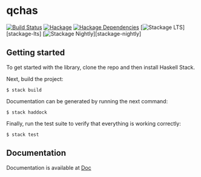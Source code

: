 # qchas

[![Build Status][travis-badge]][travis]
[![Hackage][hackage-badge]][hackage]
[![Hackage Dependencies][hackage-deps-badge]][hackage-deps]
[![Stackage LTS][stackage-lts-badge]][stackage-lts]
[![Stackage Nightly][stackage-nightly-badge]][stackage-nightly]

## Getting started

To get started with the library, clone the repo and then install Haskell Stack.

Next, build the project:

```
$ stack build

```
Documentation can be generated by running the next command:

```
$ stack haddock

```

Finally, run the test suite to verify that everything is working correctly:

```
$ stack test
```

## Documentation

Documentation is available at [Doc](https://ardeleanasm.github.io/qchas/)


[travis]:        <https://travis-ci.org/ardeleanasm/qchas>
[travis-badge]:  <https://travis-ci.org/ardeleanasm/qchas.svg?branch=master>
[hackage]:       <https://hackage.haskell.org/package/qchas>
[hackage-badge]: <https://img.shields.io/hackage/v/qchas.svg>
[hackage-deps-badge]: <https://img.shields.io/hackage-deps/v/qchas.svg>
[hackage-deps]: <http://packdeps.haskellers.com/feed?needle=qchas>
[stackage-lts-badge]: <http://stackage.org/package/qchas/badge/lts>
[stackage-nightly-badge]: <http://stackage.org/package/qchas/badge/nightly>